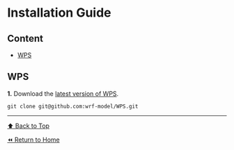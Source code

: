 # Installation Guide

## Content
* [WPS](#wps)


## WPS
**1.** Download the [latest version of WPS](https://github.com/wrf-model/WPS).
```shell
git clone git@github.com:wrf-model/WPS.git
```

---
[⬆️ Back to Top](#overview)

[⏪ Return to Home](readme.md)